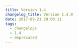 ```yaml
---
title: Version 1.4
changelog_title: Version 1.4.0
date: 2017-09-21 20:00:11
tags:
  - changelogs
  - 1.4
  - deprecated
---
```


<script src="https://gist.github.com/spinnaker-release/52f2f6660077125e05808583c5bf63ee.js"></script>
